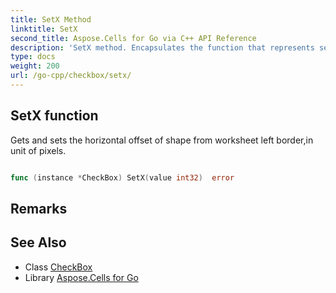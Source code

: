 ```yaml
---
title: SetX Method 
linktitle: SetX
second_title: Aspose.Cells for Go via C++ API Reference
description: 'SetX method. Encapsulates the function that represents setx in Go.'
type: docs
weight: 200
url: /go-cpp/checkbox/setx/
---
```


## SetX function

Gets and sets the horizontal offset of shape from worksheet left border,in unit of pixels.

```go

func (instance *CheckBox) SetX(value int32)  error

```

## Remarks


## See Also

* Class [CheckBox](../)
* Library [Aspose.Cells for Go](../../)
